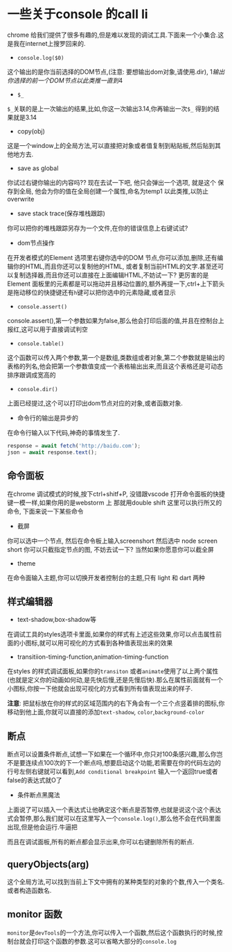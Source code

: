 # 一些关于console 的call li

chrome 给我们提供了很多有趣的,但是难以发现的调试工具.下面来一个小集合.这是我在internet上搜罗回来的.

- `console.log($0)`

这个输出的是你当前选择的DOM节点,(注意: 要想输出dom对象,请使用.dir), $1 输出你选择的前一个DOM节点以此类推一直到$4

- `$_`

`$_`关联的是上一次输出的结果,比如,你这一次输出3.14,你再输出一次`$_` 得到的结果就是3.14

- copy(obj)

这是一个window上的全局方法,可以直接把对象或者值复制到粘贴板,然后贴到其他地方去.

- save as global

你试过右键你输出的内容吗?? 现在去试一下吧, 他只会弹出一个选项, 就是这个 保存到全局, 他会为你的值在全局创建一个属性,命名为temp1 以此类推,以防止overwrite

- save stack trace(保存堆栈跟踪)

你可以把你的堆栈跟踪另存为一个文件,在你的错误信息上右键试试?

- dom节点操作

在开发者模式的Element 选项里右键你选中的DOM 节点,你可以添加,删除,还有编辑你的HTML,而且你还可以复制他的HTML, 或者复制当前HTML的文字.甚至还可以复制选择器,而且你还可以直接在上面编辑HTML,不妨试一下? 更厉害的是Element 面板里的元素都是可以拖动并且移动位置的,额外再提一下,ctrl+上下箭头是拖动移位的快捷键还有`h`键可以把你选中的元素隐藏,或者显示

- `console.assert()`

console.assert(),第一个参数如果为false,那么他会打印后面的值,并且在控制台上报红,这可以用于直接调试判空

- `console.table()`

这个函数可以传入两个参数,第一个是数组,类数组或者对象,第二个参数就是输出的表格的列名,他会把第一个参数值变成一个表格输出出来,而且这个表格还是可动态排序跟调成宽高的

- `console.dir()`

上面已经提过,这个可以打印出dom节点对应的对象,或者函数对象.

- 命令行的输出是异步的

在命令行输入以下代码,神奇的事情发生了.

```js
response = await fetch('http://baidu.com');
json = await response.text();
```

## 命令面板

在chrome 调试模式的时候,按下ctrl+shitf+P, 没错跟vscode 打开命令面板的快捷键一模一样,如果你用的是webstorm 上 那就用double shift 这里可以执行所又的命令, 下面来说一下某些命令

- 截屏

你可以选中一个节点, 然后在命令板上输入screenshort 然后选中 node screen short 你可以只截指定节点的图, 不妨去试一下? 当然如果你愿意你可以截全屏

- theme

在命令面输入主题,你可以切换开发者控制台的主题,只有 light 和 dart 两种

## 样式编辑器

- text-shadow,box-shadow等

在调试工具的styles选项卡里面,如果你的样式有上述这些效果,你可以点击属性前面的小图标,就可以用可视化的方式看到各种值表现出来的效果

- transitiion-timing-function,animation-timing-function

在styles 的样式调试面板,如果你的`transiton` 或者`animate`使用了以上两个属性(也就是定义你的动画如何动,是先快后慢,还是先慢后快).那么在属性前面就有一个小图标,你按一下他就会出现可视化的方式看到所有值表现出来的样子.

**注意**: 把鼠标放在你的样式的区域范围内的右下角会有一个三个点竖着排的图标,你移动到他上面,你就可以直接的添加`text-shadow`, `color`,`background-color`

## 断点

断点可以设置条件断点,试想一下如果在一个循环中,你只对100条感兴趣,那么你岂不是要连续点100次的下一个断点吗,想要启动这个功能,若需要在你的代码左边的行号左侧右键就可以看到,`Add conditional breakpoint` 输入一个返回true或者false的表达式就O了

- 条件断点黑魔法

上面说了可以插入一个表达式让他确定这个断点是否暂停,也就是说这个这个表达式会暂停,那么我们就可以在这里写入一个`console.log()`,那么他不会在代码里面出现,但是他会运行.牛逼把

而且在调试面板,所有的断点都会显示出来,你可以右键删除所有的断点.

## queryObjects(arg)

这个全局方法,可以找到当前上下文中拥有的某种类型的对象的个数,传入一个类名.或者构造函数名.

## monitor 函数

`monitor`是`devTools`的一个方法,你可以传入一个函数,然后这个函数执行的时候,控制台就会打印这个函数的参数.这可以省略大部分的`console.log`